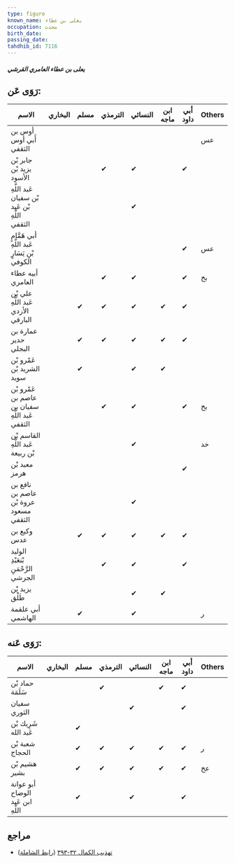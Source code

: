 ```yaml
---
type: figure
known_name: يعلى بن عطاء
occupation: محدث
birth_date:
passing_date:
tahdhib_id: 7116
---
```

##### يعلى بن عطاء العامري القرشي

## رَوَى عَن:
| الاسم                                           | البخاري | مسلم | الترمذي | النسائي | ابن ماجه | أبي داود | Others |
| ----------------------------------------------- | ------- | ---- | ------- | ------- | -------- | -------- | ------ |
| أوس بن أَبي أوس الثقفي                          |         |      |         |         |          |          | عس     |
| جابر بْن يزيد بْن الأسود                        |         |      | ✔       | ✔       |          | ✔        |        |
| عَبد اللَّهِ بْن سفيان بْن عَبد اللَّهِ الثقفي  |         |      |         | ✔       |          |          |        |
| أبي هَمَّامٍ عَبد اللَّهِ بْنِ يَسَارٍ الكوفي   |         |      |         |         |          | ✔        | عس     |
| أبيه عطاء العامري                               |         |      | ✔       | ✔       |          | ✔        | بخ     |
| علي بْن عَبد اللَّهِ الأزدي البارقي             |         | ✔    | ✔       | ✔       | ✔        | ✔        |        |
| عمارة بن حدير البجلي                            |         | ✔    | ✔       | ✔       | ✔        | ✔        |        |
| عَمْرو بْن الشريد بْن سويد                      |         | ✔    |         | ✔       | ✔        |          |        |
| عَمْرو بْن عاصم بن سفيان بن عَبد اللَّهِ الثقفي |         |      | ✔       | ✔       |          | ✔        | بخ     |
| القاسم بْن عَبد اللَّهِ بْن ربيعة               |         |      |         | ✔       |          |          | خد     |
| معبد بْن هرمز                                   |         |      |         |         |          | ✔        |        |
| نافع بن عاصم بن عروة بْن مسعود الثقفي           |         |      |         | ✔       |          |          |        |
| وكيع بن عدس                                     |         | ✔    | ✔       | ✔       | ✔        | ✔        |        |
| الوليد بْنعَبْدِ الرَّحْمَنِ الجرشي             |         |      | ✔       | ✔       |          | ✔        |        |
| يزيد بْن طَلْق                                  |         |      |         | ✔       | ✔        |          |        |
| أبي علقمة الهاشمي                               |         | ✔    |         | ✔       |          |          | ر      |
## رَوَى عَنه:
| الاسم                             | البخاري | مسلم | الترمذي | النسائي | ابن ماجه | أبي داود | Others |
| --------------------------------- | ------- | ---- | ------- | ------- | -------- | -------- | ------ |
| حماد بْن سَلَمَة                  |         |      | ✔       |         | ✔        | ✔        |        |
| سفيان الثوري                      |         |      |         | ✔       |          | ✔        |        |
| شَرِيك بْن عَبد الله              |         | ✔    |         |         |          |          |        |
| شعبة بْن الحجاج                   |         | ✔    | ✔       | ✔       | ✔        | ✔        | ر      |
| هشيم بْن بشير                     |         | ✔    | ✔       | ✔       | ✔        | ✔        | عخ     |
| أبو عوانة الوضاح ابن عَبد اللَّهِ |         | ✔    |         | ✔       |          | ✔        |        |
## مراجع
- [تهذيب الكمال ٣٢-٣٩٣](obsidian://open?vault=Tahdhib-al-Kamal&file=Figures/٧١١٦-يعلى%20بن%20عطاء%20العامري%20القرشي) ([رابط الشاملة](https://shamela.ws/book/3722/17507))